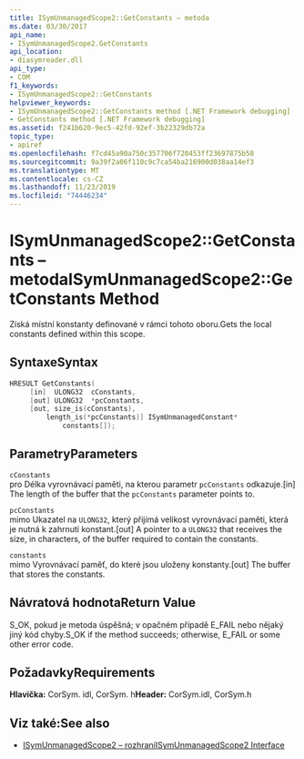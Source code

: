```yaml
---
title: ISymUnmanagedScope2::GetConstants – metoda
ms.date: 03/30/2017
api_name:
- ISymUnmanagedScope2.GetConstants
api_location:
- diasymreader.dll
api_type:
- COM
f1_keywords:
- ISymUnmanagedScope2::GetConstants
helpviewer_keywords:
- ISymUnmanagedScope2::GetConstants method [.NET Framework debugging]
- GetConstants method [.NET Framework debugging]
ms.assetid: f241b620-9ec5-42fd-92ef-3b22329db72a
topic_type:
- apiref
ms.openlocfilehash: f7cd45a90a750c357706f720453ff23697875b58
ms.sourcegitcommit: 9a39f2a06f110c9c7ca54ba216900d038aa14ef3
ms.translationtype: MT
ms.contentlocale: cs-CZ
ms.lasthandoff: 11/23/2019
ms.locfileid: "74446234"
---
```

# <a name="isymunmanagedscope2getconstants-method"></a><span data-ttu-id="7d1d2-102">ISymUnmanagedScope2::GetConstants – metoda</span><span class="sxs-lookup"><span data-stu-id="7d1d2-102">ISymUnmanagedScope2::GetConstants Method</span></span>
<span data-ttu-id="7d1d2-103">Získá místní konstanty definované v rámci tohoto oboru.</span><span class="sxs-lookup"><span data-stu-id="7d1d2-103">Gets the local constants defined within this scope.</span></span>  
  
## <a name="syntax"></a><span data-ttu-id="7d1d2-104">Syntaxe</span><span class="sxs-lookup"><span data-stu-id="7d1d2-104">Syntax</span></span>  
  
```cpp  
HRESULT GetConstants(  
     [in]  ULONG32  cConstants,  
     [out] ULONG32  *pcConstants,  
     [out, size_is(cConstants),  
         length_is(*pcConstants)] ISymUnmanagedConstant*   
             constants[]);  
```  
  
## <a name="parameters"></a><span data-ttu-id="7d1d2-105">Parametry</span><span class="sxs-lookup"><span data-stu-id="7d1d2-105">Parameters</span></span>  
 `cConstants`  
 <span data-ttu-id="7d1d2-106">pro Délka vyrovnávací paměti, na kterou parametr `pcConstants` odkazuje.</span><span class="sxs-lookup"><span data-stu-id="7d1d2-106">[in] The length of the buffer that the `pcConstants` parameter points to.</span></span>  
  
 `pcConstants`  
 <span data-ttu-id="7d1d2-107">mimo Ukazatel na `ULONG32`, který přijímá velikost vyrovnávací paměti, která je nutná k zahrnutí konstant.</span><span class="sxs-lookup"><span data-stu-id="7d1d2-107">[out] A pointer to a `ULONG32` that receives the size, in characters, of the buffer required to contain the constants.</span></span>  
  
 `constants`  
 <span data-ttu-id="7d1d2-108">mimo Vyrovnávací paměť, do které jsou uloženy konstanty.</span><span class="sxs-lookup"><span data-stu-id="7d1d2-108">[out] The buffer that stores the constants.</span></span>  
  
## <a name="return-value"></a><span data-ttu-id="7d1d2-109">Návratová hodnota</span><span class="sxs-lookup"><span data-stu-id="7d1d2-109">Return Value</span></span>  
 <span data-ttu-id="7d1d2-110">S_OK, pokud je metoda úspěšná; v opačném případě E_FAIL nebo nějaký jiný kód chyby.</span><span class="sxs-lookup"><span data-stu-id="7d1d2-110">S_OK if the method succeeds; otherwise, E_FAIL or some other error code.</span></span>  
  
## <a name="requirements"></a><span data-ttu-id="7d1d2-111">Požadavky</span><span class="sxs-lookup"><span data-stu-id="7d1d2-111">Requirements</span></span>  
 <span data-ttu-id="7d1d2-112">**Hlavička:** CorSym. idl, CorSym. h</span><span class="sxs-lookup"><span data-stu-id="7d1d2-112">**Header:** CorSym.idl, CorSym.h</span></span>  
  
## <a name="see-also"></a><span data-ttu-id="7d1d2-113">Viz také:</span><span class="sxs-lookup"><span data-stu-id="7d1d2-113">See also</span></span>

- [<span data-ttu-id="7d1d2-114">ISymUnmanagedScope2 – rozhraní</span><span class="sxs-lookup"><span data-stu-id="7d1d2-114">ISymUnmanagedScope2 Interface</span></span>](../../../../docs/framework/unmanaged-api/diagnostics/isymunmanagedscope2-interface.md)
